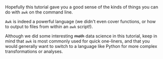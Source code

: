 <script>
import Link from "$components/Link.svelte";
import Execute from "$components/Execute.svelte";
</script>

Hopefully this tutorial gave you a good sense of the kinds of things you can do with `awk` on the command line.

`Awk` is indeed a powerful language (we didn't even cover functions, or how to output to files from within an `awk` script!).

Although we did some interesting ~~math~~ data science in this tutorial, keep in mind that `awk` is most commonly used for quick one-liners, and that you would generally want to switch to a language like Python for more complex transformations or analyses.

